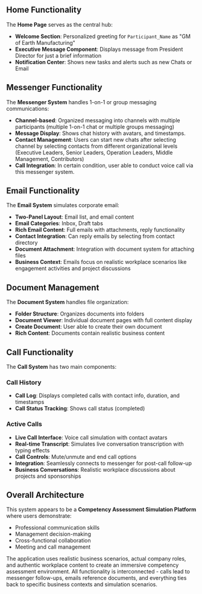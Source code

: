 ## Home Functionality

The **Home Page** serves as the central hub:

- **Welcome Section**: Personalized greeting for `Participant_Name` as "GM of Earth Manufacturing"
- **Executive Message Component**: Displays message from President Director for just a brief information
- **Notification Center**: Shows new tasks and alerts such as new Chats or Email


## Messenger Functionality

The **Messenger System** handles 1-on-1 or group messaging communications:

- **Channel-based**: Organized messaging into channels with multiple participants (multiple 1-on-1 chat or multiple groups messaging)
- **Message Display**: Shows chat history with avatars, and timestamps.
- **Contact Management**: Users can start new chats after selecting channel by selecting contacts from different organizational levels (Executive Leaders, Senior Leaders, Operation Leaders, Middle Management, Contributors)
- **Call Integration**: In certain condition, user able to conduct voice call via this messenger system.

## Email Functionality

The **Email System** simulates corporate email:

- **Two-Panel Layout**: Email list, and email content
- **Email Categories**: Inbox, Draft tabs
- **Rich Email Content**: Full emails with attachments, reply functionality
- **Contact Integration**: Can reply emails by selecting from contact directory
- **Document Attachment**: Integration with document system for attaching files
- **Business Context**: Emails focus on realistic workplace scenarios like engagement activities and project discussions

## Document Management

The **Document System** handles file organization:

- **Folder Structure**: Organizes documents into folders
- **Document Viewer**: Individual document pages with full content display
- **Create Document**: User able to create their own document
- **Rich Content**: Documents contain realistic business content

## Call Functionality

The **Call System** has two main components:

### Call History
- **Call Log**: Displays completed calls with contact info, duration, and timestamps
- **Call Status Tracking**: Shows call status (completed)

### Active Calls
- **Live Call Interface**: Voice call simulation with contact avatars
- **Real-time Transcript**: Simulates live conversation transcription with typing effects
- **Call Controls**: Mute/unmute and end call options
- **Integration**: Seamlessly connects to messenger for post-call follow-up
- **Business Conversations**: Realistic workplace discussions about projects and sponsorships


## Overall Architecture

This system appears to be a **Competency Assessment Simulation Platform** where users demonstrate:
- Professional communication skills
- Management decision-making
- Cross-functional collaboration
- Meeting and call management

The application uses realistic business scenarios, actual company roles, and authentic workplace content to create an immersive competency assessment environment. All functionality is interconnected - calls lead to messenger follow-ups, emails reference documents, and everything ties back to specific business contexts and simulation scenarios.